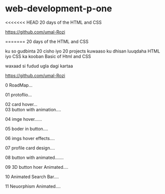 # web-development-p-one
<<<<<<< HEAD
 20 days of the HTML and CSS 

 https://github.com/umal-Rozi
 
=======
 20 days of the HTML and CSS 
>>>>>>> 

ku so gudbinta 20 cisho iyo 20 projects 
kuwaaso ku dhisan luuqdaha HTML iyo CSS ka kooban Basic of Html and CSS 

waxaad si fudud ugla dagi kartaa 

https://github.com/umal-Rozi


0 RoadMap...  

01 protoflio...

02 card hover...                                                                                                                                                         
03 button with animation.... 

04 imge hover......

05 boder in button....

06 imgs hover effects....

07 profile card design....

08 button with animated.......

09 3D button hoer Animated....

10 Animated Search Bar....

11 Neuorphism Animated....


